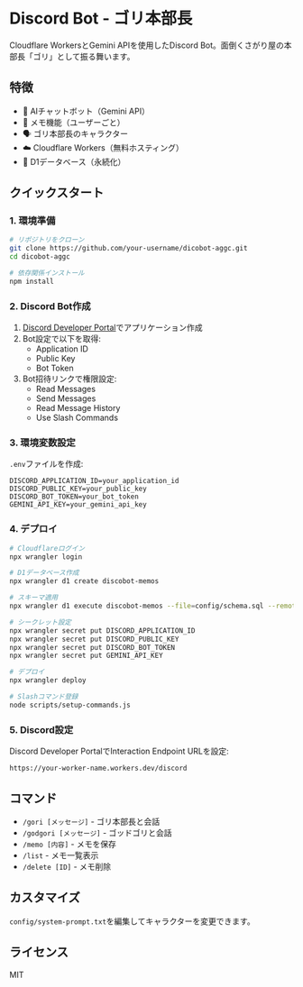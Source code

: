 # Discord Bot - ゴリ本部長

Cloudflare WorkersとGemini APIを使用したDiscord Bot。面倒くさがり屋の本部長「ゴリ」として振る舞います。

## 特徴

- 💬 AIチャットボット（Gemini API）
- 📝 メモ機能（ユーザーごと）
- 🗣️ ゴリ本部長のキャラクター
- ☁️ Cloudflare Workers（無料ホスティング）
- 💾 D1データベース（永続化）

## クイックスタート

### 1. 環境準備

```bash
# リポジトリをクローン
git clone https://github.com/your-username/dicobot-aggc.git
cd dicobot-aggc

# 依存関係インストール
npm install
```

### 2. Discord Bot作成

1. [Discord Developer Portal](https://discord.com/developers/applications)でアプリケーション作成
2. Bot設定で以下を取得:
   - Application ID
   - Public Key
   - Bot Token
3. Bot招待リンクで権限設定:
   - Read Messages
   - Send Messages
   - Read Message History
   - Use Slash Commands

### 3. 環境変数設定

`.env`ファイルを作成:
```
DISCORD_APPLICATION_ID=your_application_id
DISCORD_PUBLIC_KEY=your_public_key
DISCORD_BOT_TOKEN=your_bot_token
GEMINI_API_KEY=your_gemini_api_key
```

### 4. デプロイ

```bash
# Cloudflareログイン
npx wrangler login

# D1データベース作成
npx wrangler d1 create discobot-memos

# スキーマ適用
npx wrangler d1 execute discobot-memos --file=config/schema.sql --remote

# シークレット設定
npx wrangler secret put DISCORD_APPLICATION_ID
npx wrangler secret put DISCORD_PUBLIC_KEY
npx wrangler secret put DISCORD_BOT_TOKEN
npx wrangler secret put GEMINI_API_KEY

# デプロイ
npx wrangler deploy

# Slashコマンド登録
node scripts/setup-commands.js
```

### 5. Discord設定

Discord Developer PortalでInteraction Endpoint URLを設定:
```
https://your-worker-name.workers.dev/discord
```

## コマンド

- `/gori [メッセージ]` - ゴリ本部長と会話
- `/godgori [メッセージ]` - ゴッドゴリと会話
- `/memo [内容]` - メモを保存
- `/list` - メモ一覧表示
- `/delete [ID]` - メモ削除

## カスタマイズ

`config/system-prompt.txt`を編集してキャラクターを変更できます。

## ライセンス

MIT